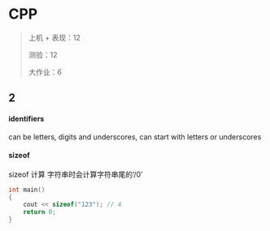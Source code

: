 # CPP

> 上机 + 表现：12
>
> 测验：12
>
> 大作业：6

## 2

#### identifiers

can be letters, digits and underscores, can start with letters or underscores



#### sizeof

sizeof 计算 字符串时会计算字符串尾的‘/0’

```cpp
int main()
{
	cout << sizeof("123"); // 4
	return 0; 
}
```

